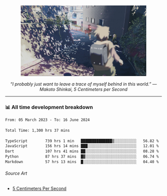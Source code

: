 <p align="center"><img src="asset/header.jpg" width="80%"/></p>
<p align="center"><i>“I probably just want to leave a trace of myself behind in this world.” ― Makoto Shinkai, 5 Centimeters per Second</i></p>

---
<!--
<details>
  <summary>📃 My Resume</summary>

### Education

- 📖 **Computer Science**\
📆 10/2021 - present\
📍 **Thang Long University** - Hoang Mai, Hanoi, Vietnam

### Experience

<img align="right" src="https://img.shields.io/badge/Figma-F24E1E?style=flat&logo=figma&logoColor=white"/>
<img align="right" src="https://img.shields.io/badge/node.js-6DA55F?style=flat&logo=node.js&logoColor=white"/>
<img align="right" src="https://img.shields.io/badge/Next.js-black?style=flat&logo=next.js&logoColor=white"/>
<img align="right" src="https://img.shields.io/badge/TypeScript-007ACC?style=flat&logo=typescript&logoColor=white"/>


- 👨‍💻 **Frontend Web Intern**\
📆 07/2023 - present\
📍 **MQ ICT Solutions** - Hoang Mai, Hanoi, Vietnam
</details> 
-->

### 📊 All time development breakdown

<!--START_SECTION:waka-->

```txt
From: 05 March 2023 - To: 16 June 2024

Total Time: 1,300 hrs 37 mins

TypeScript        739 hrs 1 min   ██████████████▒░░░░░░░░░░   56.82 %
JavaScript        156 hrs 14 mins ███░░░░░░░░░░░░░░░░░░░░░░   12.01 %
Dart              107 hrs 41 mins ██░░░░░░░░░░░░░░░░░░░░░░░   08.28 %
Python            87 hrs 37 mins  █▓░░░░░░░░░░░░░░░░░░░░░░░   06.74 %
Markdown          57 hrs 13 mins  █░░░░░░░░░░░░░░░░░░░░░░░░   04.40 %
```

<!--END_SECTION:waka-->

###### Source Art

-  [5 Centimeters Per Second](https://wallhaven.cc/w/nrowq1)

